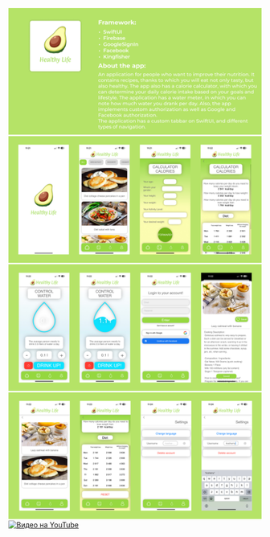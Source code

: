 ![Header](https://github.com/kosharny/HealthyLife/blob/main/HealthyLife/assets/healthy_life_main.jpg)
![Header](https://github.com/kosharny/HealthyLife/blob/main/HealthyLife/assets/healthy_life_screen1.jpg)
![Header](https://github.com/kosharny/HealthyLife/blob/main/HealthyLife/assets/healthy_life_screen2.jpg)
![Header](https://github.com/kosharny/HealthyLife/blob/main/HealthyLife/assets/healthy_life_screen3.jpg)
[![Видео на YouTube](https://img.youtube.com/vi/KCXwTbEqdOE/0.jpg)](https://youtu.be/KCXwTbEqdOE)
